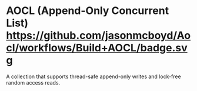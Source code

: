 # AOCL (Append-Only Concurrent List) https://github.com/jasonmcboyd/Aocl/workflows/Build+AOCL/badge.svg

A collection that supports thread-safe append-only writes and lock-free random access reads.

